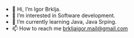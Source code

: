 - 👋 Hi, I’m Igor Brklja.
- 👀 I’m interested in Software development.
- 🌱 I’m currently learning Java, Java Srping.
- 📫 How to reach me brkljaigor.mail@gmail.com

<!---
brkljaigor/brkljaigor is a ✨ special ✨ repository because its `README.md` (this file) appears on your GitHub profile.
You can click the Preview link to take a look at your changes.
--->
